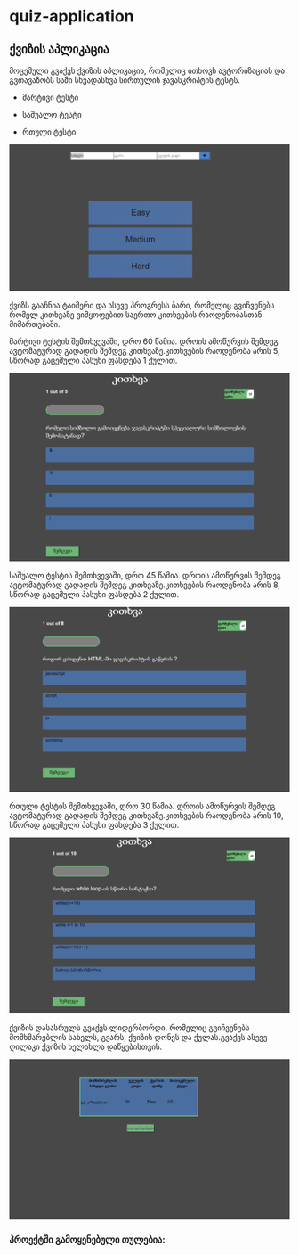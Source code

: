 # quiz-application
## ქვიზის აპლიკაცია

მოცემული გვაქვს ქვიზის აპლიკაცია, რომელიც ითხოვს ავტორიზაციას და გვთავაზობს სამი სხვადასხვა სირთულის ჯავასკრიპტის ტესტს.

- მარტივი ტესტი

- საშუალო ტესტი

- რთული ტესტი

![](Capture.PNG)

ქვიზს გააჩნია ტაიმერი და ასევე პროგრესს ბარი, რომელიც გვიჩვენებს რომელ კითხვაზე ვიმყოფებით საერთო კითხვების რაოდენობასთან მიმართებაში.

მარტივი ტესტის შემთხვევაში, დრო 60 წამია. დროის ამოწურვის შემდეგ ავტომატურად გადადის შემდეგ კითხვაზე.კითხვების რაოდენობა არის 5, სწორად გაცემული პასუხი ფასდება 1 ქულით.

![](Capture1.PNG)


საშუალო ტესტის შემთხვევაში, დრო 45 წამია. დროის ამოწურვის შემდეგ ავტომატურად გადადის შემდეგ კითხვაზე.კითხვების რაოდენობა არის 8, სწორად გაცემული პასუხი ფასდება 2 ქულით.

![](Capture3.PNG)

რთული ტესტის შემთხვევაში, დრო 30 წამია. დროის ამოწურვის შემდეგ ავტომატურად გადადის შემდეგ კითხვაზე.კითხვების რაოდენობა არის 10, სწორად გაცემული პასუხი ფასდება 3 ქულით.

![](Capture4.PNG)

ქვიზის დასასრულს  გვაქვს ლიდერბორდი, რომელიც გვიჩვენებს მომხმარებლის სახელს, გვარს, ქვიზის დონეს და ქულას.გვაქვს ასევე ღილაკი ქვიზის ხელახლა დაწყებისთვის.

![](Capture2.PNG)

### პროექტში გამოყენებული თულებია:

[](https://web-fonts.ge)
[](https://fontawesome.com)
